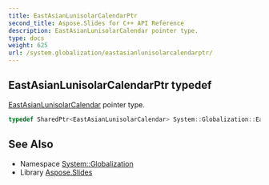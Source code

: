 ```yaml
---
title: EastAsianLunisolarCalendarPtr
second_title: Aspose.Slides for C++ API Reference
description: EastAsianLunisolarCalendar pointer type.
type: docs
weight: 625
url: /system.globalization/eastasianlunisolarcalendarptr/
---
```

## EastAsianLunisolarCalendarPtr typedef


[EastAsianLunisolarCalendar](../eastasianlunisolarcalendar/) pointer type.

```cpp
typedef SharedPtr<EastAsianLunisolarCalendar> System::Globalization::EastAsianLunisolarCalendarPtr
```

## See Also

* Namespace [System::Globalization](../)
* Library [Aspose.Slides](../../)